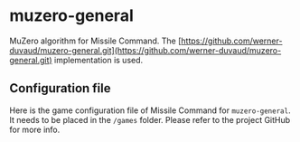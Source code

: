 # muzero-general

MuZero algorithm for Missile Command.
The [https://github.com/werner-duvaud/muzero-general.git](https://github.com/werner-duvaud/muzero-general.git) implementation is used.

## Configuration file

 Here is the game configuration file of Missile Command for `muzero-general`.
 It needs to be placed in the `/games` folder.
 Please refer to the project GitHub for more info.

